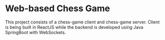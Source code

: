 # **Web-based Chess Game**


This project consists of a chess-game client and chess-game server. Client is being built in ReactJS while the backend is developed using Java SpringBoot with WebSockets.
